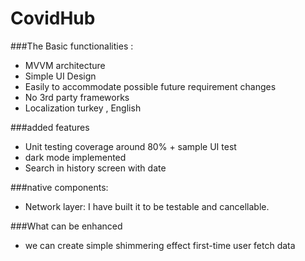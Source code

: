 # CovidHub

###The Basic functionalities  :
- MVVM architecture
- Simple UI Design
- Easily to accommodate possible future requirement changes
- No 3rd party frameworks
- Localization turkey , English


###added features

- Unit testing coverage around 80% + sample UI test
- dark mode implemented
- Search in history screen with date

###native components:

- Network layer: I have built it to be testable and cancellable.

###What can be enhanced 

- we can create simple shimmering effect first-time user fetch data


